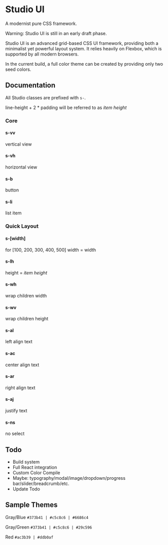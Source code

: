 # Studio UI

A modernist pure CSS framework.

Warning: Studio UI is still in an early draft phase.

Studio UI is an advanced grid-based CSS UI framework, providing both a minimalist yet powerful layout system. It relies heavily on Flexbox, which is supported by all modern browsers.

In the current build, a full color theme can be created by providing only two seed colors.

## Documentation

All Studio classes are prefixed with `s-`.

line-height + 2 * padding will be referred to as *item height*

### Core

#### s-vv
vertical view

#### s-vh
horizontal view

#### s-b
button

#### s-li
list item

### Quick Layout

#### s-[width]
for [100, 200, 300, 400, 500]
width = width

#### s-lh
height = *item height*

#### s-wh
wrap children width

#### s-wv
wrap children height

#### s-al
left align text

#### s-ac
center align text

#### s-ar
right align text

#### s-aj
justify text

#### s-ns
no select

## Todo
- Build system
- Full React integration
- Custom Color Compile
- Maybe: typography/modal/image/dropdown/progress bar/slider/breadcrumb/etc.
- Update Todo

## Sample Themes

Gray/Blue
`#373b41 | #c5c8c6 | #6686c4`

Gray/Green
`#373b41 | #c5c8c6 | #29c596`

Red
`#ac3b39 | #ddb0af`
